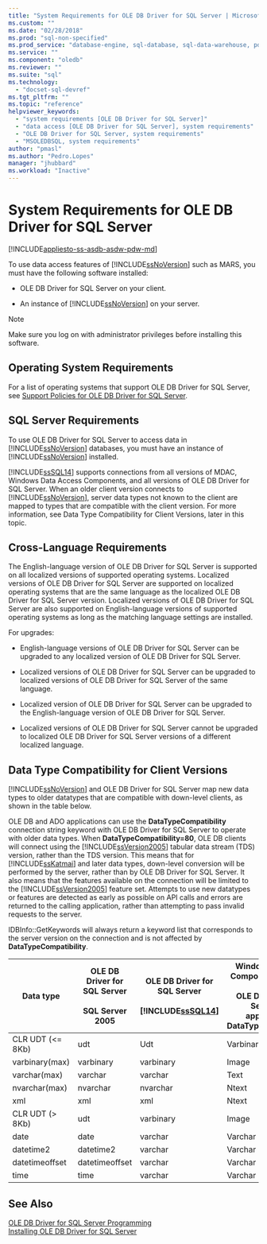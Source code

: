 ```yaml
---
title: "System Requirements for OLE DB Driver for SQL Server | Microsoft Docs"
ms.custom: ""
ms.date: "02/28/2018"
ms.prod: "sql-non-specified"
ms.prod_service: "database-engine, sql-database, sql-data-warehouse, pdw"
ms.service: ""
ms.component: "oledb"
ms.reviewer: ""
ms.suite: "sql"
ms.technology: 
  - "docset-sql-devref"
ms.tgt_pltfrm: ""
ms.topic: "reference"
helpviewer_keywords: 
  - "system requirements [OLE DB Driver for SQL Server]"
  - "data access [OLE DB Driver for SQL Server], system requirements"
  - "OLE DB Driver for SQL Server, system requirements"
  - "MSOLEDBSQL, system requirements"
author: "pmasl"
ms.author: "Pedro.Lopes"
manager: "jhubbard"
ms.workload: "Inactive"
---
```

# System Requirements for OLE DB Driver for SQL Server
[!INCLUDE[appliesto-ss-asdb-asdw-pdw-md](../../includes/appliesto-ss-asdb-asdw-pdw-md.md)]

  To use data access features of [!INCLUDE[ssNoVersion](../../includes/ssnoversion-md.md)] such as MARS, you must have the following software installed:  
  
-   OLE DB Driver for SQL Server on your client.  
  
-   An instance of [!INCLUDE[ssNoVersion](../../includes/ssnoversion-md.md)] on your server.   
  
> [!NOTE]  
>  Make sure you log on with administrator privileges before installing this software.  

## Operating System Requirements  
 For a list of operating systems that support OLE DB Driver for SQL Server, see [Support Policies for OLE DB Driver for SQL Server](../oledb/applications/support-policies-for-oledb-driver-for-sql-server.md).  
  
## SQL Server Requirements  
 To use OLE DB Driver for SQL Server to access data in [!INCLUDE[ssNoVersion](../../includes/ssnoversion-md.md)] databases, you must have an instance of [!INCLUDE[ssNoVersion](../../includes/ssnoversion-md.md)] installed.  
  
 [!INCLUDE[ssSQL14](../../includes/sssql14-md.md)] supports connections from all versions of MDAC, Windows Data Access Components, and all versions of OLE DB Driver for SQL Server. When an older client version connects to [!INCLUDE[ssNoVersion](../../includes/ssnoversion-md.md)], server data types not known to the client are mapped to types that are compatible with the client version. For more information, see Data Type Compatibility for Client Versions, later in this topic.  
  
## Cross-Language Requirements  
 The English-language version of OLE DB Driver for SQL Server is supported on all localized versions of supported operating systems. Localized versions of OLE DB Driver for SQL Server are supported on localized operating systems that are the same language as the localized OLE DB Driver for SQL Server version. Localized versions of OLE DB Driver for SQL Server are also supported on English-language versions of supported operating systems as long as the matching language settings are installed.  
  
 For upgrades:  
  
-   English-language versions of OLE DB Driver for SQL Server can be upgraded to any localized version of OLE DB Driver for SQL Server.  
  
-   Localized versions of OLE DB Driver for SQL Server can be upgraded to localized versions of OLE DB Driver for SQL Server of the same language.  
  
-   Localized version of OLE DB Driver for SQL Server can be upgraded to the English-language version of OLE DB Driver for SQL Server.  
  
-   Localized versions of OLE DB Driver for SQL Server cannot be upgraded to localized OLE DB Driver for SQL Server versions of a different localized language.  
  
## Data Type Compatibility for Client Versions  
 [!INCLUDE[ssNoVersion](../../includes/ssnoversion-md.md)] and OLE DB Driver for SQL Server map new data types to older datatypes that are compatible with down-level clients, as shown in the table below.  
  
 OLE DB and ADO applications can use the **DataTypeCompatibility** connection string keyword with OLE DB Driver for SQL Server to operate with older data types. When **DataTypeCompatibility=80**, OLE DB clients will connect using the [!INCLUDE[ssVersion2005](../../includes/ssversion2005-md.md)] tabular data stream (TDS) version, rather than the  TDS version. This means that for [!INCLUDE[ssKatmai](../../includes/sskatmai-md.md)] and later data types, down-level conversion will be performed by the server, rather than by OLE DB Driver for SQL Server. It also means that the features available on the connection will be limited to the [!INCLUDE[ssVersion2005](../../includes/ssversion2005-md.md)] feature set. Attempts to use new datatypes or features are detected as early as possible on API calls and errors are returned to the calling application, rather than attempting to pass invalid requests to the server.   
  
  
 IDBInfo::GetKeywords will always return a keyword list that corresponds to the server version on the connection and is not affected by **DataTypeCompatibility**.  
  
|Data type|OLE DB Driver for SQL Server<br /><br /> SQL Server 2005|OLE DB Driver for SQL Server<br /><br /> [!INCLUDE[ssSQL14](../../includes/sssql14-md.md)]|Windows Data Access Components, MDAC, and<br /><br /> OLE DB Driver for SQL Server OLE DB applications with DataTypeCompatibility=80|  
|---------------|--------------------------------------------------|-------------------------------------------------------------|-------------------------------------------------------------------------------------------------------------------------------|  
|CLR UDT (\<= 8Kb)|udt|Udt|Varbinary|  
|varbinary(max)|varbinary|varbinary|Image|  
|varchar(max)|varchar|varchar|Text|  
|nvarchar(max)|nvarchar|nvarchar|Ntext|  
|xml|xml|xml|Ntext|  
|CLR UDT (> 8Kb)|udt|varbinary|Image|  
|date|date|varchar|Varchar|  
|datetime2|datetime2|varchar|Varchar|  
|datetimeoffset|datetimeoffset|varchar|Varchar|  
|time|time|varchar|Varchar|  
  
## See Also  
 [OLE DB Driver for SQL Server Programming](../oledb/oledb-driver-for-sql-server-programming.md)   
 [Installing OLE DB Driver for SQL Server](../oledb/applications/installing-oledb-driver-for-sql-server.md)  
  
  
